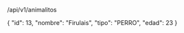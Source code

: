 
/api/v1/animalitos

 {
    "id": 13,
    "nombre": "Firulais",
    "tipo": "PERRO",
    "edad": 23
 }